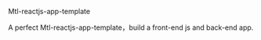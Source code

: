 
Mtl-reactjs-app-template

A perfect Mtl-reactjs-app-template，build a front-end js and back-end app.

